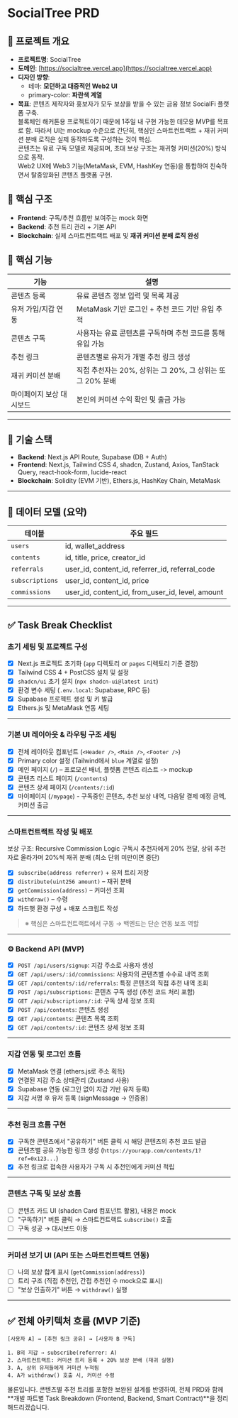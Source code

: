 # SocialTree PRD

## 🎯 프로젝트 개요

- **프로젝트명**: SocialTree
- **도메인**: [https://socialtree.vercel.app](https://socialtree.vercel.app)
- **디자인 방향**:
  - 테마: **모던하고 대중적인 Web2 UI**
  - primary-color: **파란색 계열**
- **목표**: 콘텐츠 제작자와 홍보자가 모두 보상을 받을 수 있는 금융 정보 SocialFi 플랫폼 구축.  
  블록체인 해커톤용 프로젝트이기 때문에 1주일 내 구현 가능한 데모용 MVP를 목표로 함. 따라서 UI는 mockup 수준으로 간단히, 핵심인 스마트컨트랙트 + 재귀 커미션 분배 로직은 실제 동작하도록 구성하는 것이 핵심.  
  콘텐츠는 유료 구독 모델로 제공되며, 초대 보상 구조는 재귀형 커미션(20%) 방식으로 동작.  
  Web2 UX에 Web3 기능(MetaMask, EVM, HashKey 연동)을 통합하여 친숙하면서 탈중앙화된 콘텐츠 플랫폼 구현.

## 🧱 핵심 구조

- **Frontend**: 구독/추천 흐름만 보여주는 mock 화면
- **Backend**: 추천 트리 관리 + 기본 API
- **Blockchain**: 실제 스마트컨트랙트 배포 및 **재귀 커미션 분배 로직 완성**

## 🧩 핵심 기능

| 기능                     | 설명                                                       |
| ------------------------ | ---------------------------------------------------------- |
| 콘텐츠 등록              | 유료 콘텐츠 정보 입력 및 목록 제공                         |
| 유저 가입/지갑 연동      | MetaMask 기반 로그인 + 추천 코드 기반 유입 추적            |
| 콘텐츠 구독              | 사용자는 유료 콘텐츠를 구독하며 추천 코드를 통해 유입 가능 |
| 추천 링크                | 콘텐츠별로 유저가 개별 추천 링크 생성                      |
| 재귀 커미션 분배         | 직접 추천자는 20%, 상위는 그 20%, 그 상위는 또 그 20% 분배 |
| 마이페이지 보상 대시보드 | 본인의 커미션 수익 확인 및 출금 가능                       |

---

## 🔧 기술 스택

- **Backend**: Next.js API Route, Supabase (DB + Auth)
- **Frontend**: Next.js, Tailwind CSS 4, shadcn, Zustand, Axios, TanStack Query, react-hook-form, lucide-react
- **Blockchain**: Solidity (EVM 기반), Ethers.js, HashKey Chain, MetaMask

---

## 📂 데이터 모델 (요약)

| 테이블          | 주요 필드                                        |
| --------------- | ------------------------------------------------ |
| `users`         | id, wallet_address                               |
| `contents`      | id, title, price, creator_id                     |
| `referrals`     | user_id, content_id, referrer_id, referral_code  |
| `subscriptions` | user_id, content_id, price                       |
| `commissions`   | user_id, content_id, from_user_id, level, amount |

---

## ✅ Task Break Checklist

### 초기 세팅 및 프로젝트 구성

- [x] Next.js 프로젝트 초기화 (`app` 디렉토리 or `pages` 디렉토리 기준 결정)
- [x] Tailwind CSS 4 + PostCSS 설치 및 설정
- [x] `shadcn/ui` 초기 설치 (`npx shadcn-ui@latest init`)
- [x] 환경 변수 세팅 (`.env.local`: Supabase, RPC 등)
- [x] Supabase 프로젝트 생성 및 키 발급
- [x] Ethers.js 및 MetaMask 연동 세팅

---

### 기본 UI 레이아웃 & 라우팅 구조 세팅

- [x] 전체 레이아웃 컴포넌트 (`<Header />`, `<Main />`, `<Footer />`)
- [x] Primary color 설정 (Tailwind에서 `blue` 계열로 설정)
- [x] 메인 페이지 (`/`) – 프로모션 배너, 플렛폼 콘텐츠 리스트 -> mockup
- [x] 콘텐츠 리스트 페이지 (`/contents`)
- [x] 콘텐츠 상세 페이지 (`/contents/:id`)
- [x] 마이페이지 (`/mypage`) - 구독중인 콘텐츠, 추천 보상 내역, 다음달 결제 예정 금액, 커미션 출금

---

### 스마트컨트랙트 작성 및 배포

보상 구조: Recursive Commission Logic
구독시 추천자에게 20% 전달, 상위 추천자로 올라가며 20%씩 재귀 분배 (최소 단위 미만이면 중단)

- [x] `subscribe(address referrer)` + 유저 트리 저장
- [x] `distribute(uint256 amount)` – 재귀 분배
- [x] `getCommission(address)` – 커미션 조회
- [x] `withdraw()` – 수령
- [x] 하드햇 환경 구성 + 배포 스크립트 작성

> ※ 핵심은 스마트컨트랙트에서 구동 → 백엔드는 단순 연동 보조 역할

---

### ⚙ Backend API (MVP)

- [x] `POST /api/users/signup`: 지갑 주소로 사용자 생성
- [x] `GET /api/users/:id/commissions`: 사용자의 콘텐츠별 수수료 내역 조회
- [x] `GET /api/contents/:id/referrals`: 특정 콘텐츠의 직접 추천 내역 조회
- [x] `POST /api/subscriptions`: 콘텐츠 구독 생성 (추천 코드 처리 포함)
- [x] `GET /api/subscriptions/:id`: 구독 상세 정보 조회
- [x] `POST /api/contents`: 콘텐츠 생성
- [x] `GET /api/contents`: 콘텐츠 목록 조회
- [x] `GET /api/contents/:id`: 콘텐츠 상세 정보 조회

---

### 지갑 연동 및 로그인 흐름

- [x] MetaMask 연결 (ethers.js로 주소 획득)
- [x] 연결된 지갑 주소 상태관리 (Zustand 사용)
- [x] Supabase 연동 (로그인 없이 지갑 기반 유저 등록)
- [x] 지갑 서명 후 유저 등록 (signMessage → 인증용)

---

### 추천 링크 흐름 구현

- [x] 구독한 콘텐츠에서 "공유하기" 버튼 클릭 시 해당 콘텐츠의 추천 코드 발급
- [x] 콘텐츠별 공유 가능한 링크 생성 (`https://yourapp.com/contents/1?ref=0x123...`)
- [x] 추천 링크로 접속한 사용자가 구독 시 추천인에게 커미션 적립

---

### 콘텐츠 구독 및 보상 흐름

- [ ] 콘텐츠 카드 UI (shadcn Card 컴포넌트 활용), 내용은 mock
- [ ] "구독하기" 버튼 클릭 → 스마트컨트랙트 `subscribe()` 호출
- [ ] 구독 성공 → 대시보드 이동

---

### 커미션 보기 UI (API 또는 스마트컨트랙트 연동)

- [ ] 나의 보상 합계 표시 (`getCommission(address)`)
- [ ] 트리 구조 (직접 추천인, 간접 추천인 수 mock으로 표시)
- [ ] "보상 인출하기" 버튼 → `withdraw()` 실행

---

## ✅ 전체 아키텍처 흐름 (MVP 기준)

```plaintext
[사용자 A] → [추천 링크 공유] → [사용자 B 구독]

1. B의 지갑 → subscribe(referrer: A)
2. 스마트컨트랙트: 커미션 트리 등록 + 20% 보상 분배 (재귀 실행)
3. A, 상위 유저들에게 커미션 누적됨
4. A가 withdraw() 호출 시, 커미션 수령
```

물론입니다. 콘텐츠별 추천 트리를 포함한 보완된 설계를 반영하여, 전체 PRD와 함께 **개발 파트별 Task Breakdown (Frontend, Backend, Smart Contract)**을 정리해드리겠습니다.
